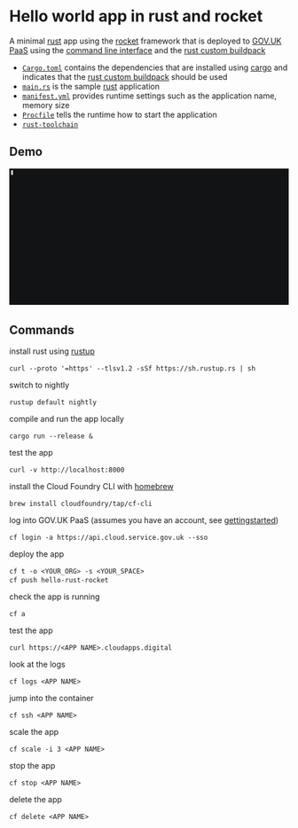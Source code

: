 # Hello world app in rust and rocket 

A minimal [rust] app using the [rocket] framework that is deployed to [GOV.UK PaaS] using the [command line interface] and the [rust custom buildpack]

- [`Cargo.toml`](Cargo.toml) contains the dependencies that are installed using [cargo] and indicates that the [rust custom buildpack] should be used
- [`main.rs`](src/main.rs) is the sample [rust] application
- [`manifest.yml`](manifest.yml) provides runtime settings such as the application name, memory size 
- [`Procfile`](Procfile) tells the runtime how to start the application 
- [`rust-toolchain`](rust-toolchain) 

## Demo

[![](rust-rocket.gif)](hhttps://asciinema.org/a/383369?speed=4&size=medium&autoplay=1)

## Commands

install rust using [rustup]
```
curl --proto '=https' --tlsv1.2 -sSf https://sh.rustup.rs | sh
```

switch to nightly 
```
rustup default nightly
```

compile and run the app locally
```
cargo run --release &
```

test the app
```
curl -v http://localhost:8000
```

install the Cloud Foundry CLI with [homebrew]

```
brew install cloudfoundry/tap/cf-cli
```

log into GOV.UK PaaS (assumes you have an account, see [gettingstarted])

```
cf login -a https://api.cloud.service.gov.uk --sso
```

deploy the app
```
cf t -o <YOUR_ORG> -s <YOUR_SPACE>
cf push hello-rust-rocket
```

check the app is running
```
cf a
```

test the app
```
curl https://<APP NAME>.cloudapps.digital
```

look at the logs
```
cf logs <APP NAME>
```

jump into the container

```
cf ssh <APP NAME>
```

scale the app
```
cf scale -i 3 <APP NAME>
```

stop the app
```
cf stop <APP NAME>
```

delete the app
```
cf delete <APP NAME>
```

[cargo]: https://doc.rust-lang.org/cargo/getting-started/installation.html
[command line interface]: https://docs.cloud.service.gov.uk/get_started.html#set-up-the-cloud-foundry-command-line
[gettingstarted]: https://www.cloud.service.gov.uk/get-started/
[GOV.UK PaaS]: https://docs.cloud.service.gov.uk
[homebrew]: https://brew.sh
[rocket]: https://rocket.rs/
[rust custom buildpack]: https://github.com/alphagov/cf-buildpack-rust
[rust logging]: https://docs.rs/log/0.4.11/log/
[rust]: https://www.rust-lang.org/
[rustup]: https://rustup.rs/
